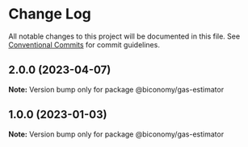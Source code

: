 # Change Log

All notable changes to this project will be documented in this file.
See [Conventional Commits](https://conventionalcommits.org) for commit guidelines.

## 2.0.0 (2023-04-07)

**Note:** Version bump only for package @biconomy/gas-estimator





## 1.0.0 (2023-01-03)

**Note:** Version bump only for package @biconomy/gas-estimator

